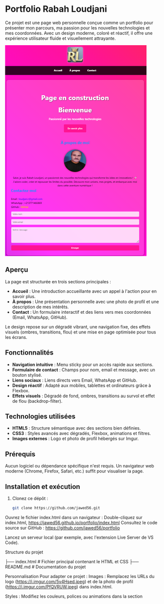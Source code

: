 # Portfolio Rabah Loudjani

Ce projet est une page web personnelle conçue comme un portfolio pour présenter mon parcours, ma passion pour les nouvelles technologies et mes coordonnées. Avec un design moderne, coloré et réactif, il offre une expérience utilisateur fluide et visuellement attrayante.

![Capture d'écran](screenshot.png)

## Aperçu

La page est structurée en trois sections principales :
- **Accueil** : Une introduction accueillante avec un appel à l'action pour en savoir plus.
- **À propos** : Une présentation personnelle avec une photo de profil et une description de mes intérêts.
- **Contact** : Un formulaire interactif et des liens vers mes coordonnées (Email, WhatsApp, GitHub).

Le design repose sur un dégradé vibrant, une navigation fixe, des effets visuels (ombres, transitions, flou) et une mise en page optimisée pour tous les écrans.

## Fonctionnalités

- **Navigation intuitive** : Menu sticky pour un accès rapide aux sections.
- **Formulaire de contact** : Champs pour nom, email et message, avec un bouton stylisé.
- **Liens sociaux** : Liens directs vers Email, WhatsApp et GitHub.
- **Design réactif** : Adapté aux mobiles, tablettes et ordinateurs grâce à Flexbox.
- **Effets visuels** : Dégradé de fond, ombres, transitions au survol et effet de flou (backdrop-filter).

## Technologies utilisées

- **HTML5** : Structure sémantique avec des sections bien définies.
- **CSS3** : Styles avancés avec dégradés, Flexbox, animations et filtres.
- **Images externes** : Logo et photo de profil hébergés sur Imgur.

## Prérequis

Aucun logiciel ou dépendance spécifique n'est requis. Un navigateur web moderne (Chrome, Firefox, Safari, etc.) suffit pour visualiser la page.

## Installation et exécution

1. Clonez ce dépôt :
   ```bash
   git clone https://github.com/jawed56.git

Ouvrez le fichier index.html dans un navigateur : 
Double-cliquez sur index.html, https://jawed56.github.io/portfolio/index.html
Consultez le code source sur GitHub : https://github.com/jawed56/portfolio



Lancez un serveur local (par exemple, avec l'extension Live Server de VS Code).

Structure du projet

├── index.html       # Fichier principal contenant le HTML et CSS
├── README.md        # Documentation du projet

Personnalisation
Pour adapter ce projet :
Images : Remplacez les URLs du logo (https://i.imgur.com/5v4Hsed.jpeg) et de la photo de profil (https://i.imgur.com/PfQVRUW.jpeg) dans index.html.

Styles : Modifiez les couleurs, polices ou animations dans la section <style> de index.html.

Contenu : Mettez à jour le texte des sections #home, #about et #contact.

Formulaire : Connectez le formulaire à un backend (par exemple, JavaScript ou Formspree) pour gérer les soumissions.

Démo
Consultez le site live ici : https://jawed56.github.io/
Consultez le code source sur GitHub : https://github.com/jawed56/
Captures d'écran
(Facultatif : Ajoutez des captures d'écran ici pour illustrer le projet.)
Auteur
Rabah Loudjani

Email : loudjani.r@gmail.com (mailto:loudjani.r@gmail.com)

WhatsApp : +213771466869

GitHub : jawed56

Music pour votre confort : https://universal-soundbank.com/sounds/11463.mp3

Contribution
Ce projet est personnel, mais les suggestions sont les bienvenues ! Pour contribuer, ouvrez une issue ou une pull request sur le dépôt GitHub.
Licence
© 2025 Rabah Loudjani. Ce projet est destiné à un usage personnel. Vous pouvez le modifier pour vos propres besoins, mais veuillez respecter les droits d'auteur pour toute utilisation commerciale.

### Détails des intégrations
- **Lien `https://jawed56.github.io/`** :
  - Ajouté dans la section "Démo" avec la ligne : `Consultez le site live ici : [https://jawed56.github.io/](https://jawed56.github.io/)`.
  - Présenté comme le lien principal pour voir le portfolio en action.
- **Lien du dépôt `https://github.com/jawed56/`**
  - Utilisé dans les sections "Installation", "Démo" et "Contribution" pour pointer vers le code source.
  - Si votre dépôt a un nom différent (par exemple, `jawed56.github.io`), remplacez `portfolio` par le nom correct.
- **Autres liens** :
  - Les liens Email, WhatsApp et GitHub dans la section "Auteur" sont repris de votre `index.html` pour cohérence.

### Vérifications
- **Lien live** : Assurez-vous que `https://jawed56.github.io/` affiche correctement votre portfolio. Si ce n'est pas le cas, vérifiez la configuration de GitHub Pages dans votre dépôt.
- **Nom du dépôt** : J'ai utilisé `https://github.com/jawed56/` comme exemple. Si votre dépôt est `https://github.com/jawed56/jawed56.github.io` (typique pour GitHub Pages), mettez à jour les liens dans le README :
  - Remplacez `https://github.com/jawed56/` par `https://github.com/jawed56/jawed56.github.io`.
- **Affichage sur GitHub** : Une fois poussé sur GitHub, vérifiez que le README s'affiche correctement avec les liens cliquables.

### Prochaines étapes
- Si le nom du dépôt GitHub est différent, partagez-le pour que je mette à jour les liens.
- Si vous voulez ajouter des captures d'écran ou d'autres sections (par exemple, une section "Projets" ou "Badges"), je peux les intégrer.
- Si vous avez besoin d'aide pour configurer GitHub Pages ou pousser le projet, je peux fournir des instructions.
